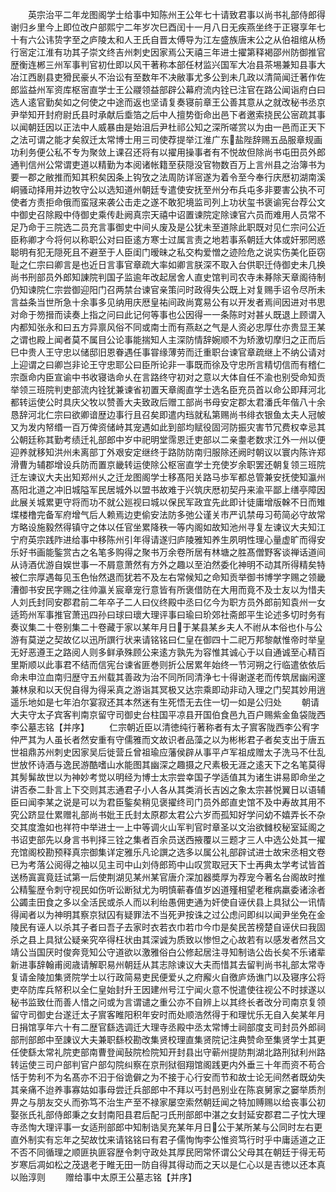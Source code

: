 <!-- { "loadSidebar": true } -->
　　英宗治平二年龙图阁学士给事中知陈州王公年七十请致君事以尚书礼部侍郎得谢归乡里今上即位改户部熙宁二年岁次巳酉闰十一月八日无疾燕坐终于正寝享年七十有六公讳贽字至之庐陵太和人王氏自晋太傅导为江左盛族唐末公之从伯祖绾从杨行宻定江淮有功其子崇文终吉州刺史因家焉公天禧三年进士擢第释褐邵州防御推官歴衡连郴三州军事判官初仕即以风干著称本部任材监兴国军大冶县茶埸兼知县事大冶江西剧县吏猾民豪乆不治讼有至数年不决敝事尤多公到未几政以清简闻迁著作佐郎监益州军资库枢宻直学士王公鬷领益部辟公幕府流内铨已注官在路公闻诣府白曰选人逺官勤矣如之何使之中途而返也坚请复奏寝前章王公善其意从之就改秘书丞京尹举知开封府尉氏县时承献后埀箔之后中人擅势衘命出邑下者邀索挠民公宻疏其事以闻朝廷因以正法中人威暴由是始沮后尹杜祁公知之深所嗟赏以为由一邑而正天下之法可谓之能才矣叙迁太常博士用三司使荐提举江淮广东盐陛辞赐五品服章规画功利务便公私不专为聚敛上课召还将有以擢用操事者有不悦故但除尚书屯田员外郎通判信州公常谓吏道以精勤为本阅诸帐籍至获隠没官物数百万上言州县之治簿书为要一郡之敝推而知其积矣因条上钩攷之法周防详宻遂为着令至今奉行庆厯初湖南溪峒骚动择用并边牧守公以选知道州朝廷专遣使安抚至州分布兵屯多非要害公执不可使者方责拒命俄而蛮冦来袭公击走之遂不敢犯境监司列上功状玺书褒谕宪台荐公文中御史召除殿中侍御史乘传赴阙真宗天禧中诏置谏院定除谏官六员而难用人员常不足乃命于三院选二员充言事御史中间乆废及是公犹未至道除此职既对见仁宗问公近臣称卿才今将何以称职公对曰臣逺方寒士过属言责之地若事系朝廷大体或奸邪罔惑聪明有犯无隠死且不避至于人臣闺门暧昧之私交构爱憎之迹险危之说实伤美化臣窃耻之仁宗曰卿言是也近日言事官章疏大率如卿言朕深不取入台供职迁侍御史未几换尚书刑部员外郎知諌院判国子监逾年改起居舍人直史馆判司农寺未朞除天章阁待制仍知谏院仁宗尝御迎阳门召两禁台谏官亲策问时政得失公既上对复赐手诏令尽所未言益条当世所急十余事多见纳用庆厯皇祐间政尚寛易公有以开发者焉间因进对书思对命于笏搢而读奏上指之问曰此记何等事也公因得一一条陈时对甚乆既退上顾谓入内都知张永和曰五方异禀风俗不同或南士而有燕赵之气是人资必忠厚仕亦贵显王某之谓也殿上闻者莫不属目公论事能揣知人主深防情辞婉顺不为矫激切摩归之正而后巳中贵人王守忠以储邸旧恩眷遇任事甞缘薄劳而迁重职台谏官章疏继上不纳公请对上迎谓之曰卿岂非论王守忠耶公曰臣所论非一事既而徐及守忠所言精切信而有稽仁宗亟命内臣宣谕中书收寝诰命乆在言路终守初对之意以大体自任不渝也别受命知贡举领三班院判吏部流内铨犹兼谏省初置天章阁直学士选名臣充员首以命公即拜河北都转运使公时具庆父牧以赞善大夫致政后赠工部尚书母安定郡太君潘氏年偕八十余恳辞河北仁宗曰欲卿谙歴边事行且召矣即遣内珰就私第赐尚书绯衣银鱼太夫人冠帔又为发内帑缗一百万俾资储峙其宠遇如此到部均赋役固河防振灾害节冗费权幸忌其公朝廷称其勤考绩迁礼部郎中岁中祀明堂霈恩迁吏部以二亲耋老数求江外一州以便迎养就移知洪州未离部丁外艰安定继终于路防防南归服除还阙时朝议以寰内陈许郑滑曹为辅郡增设兵防而置京畿转运使除公枢宻直学士充使岁余职罢还朝复领三班院迁左谏议大夫出知郑州乆之迁龙图阁学士移髙阳关路马歩军都总管兼安抚使知瀛州髙阳北道之冲旧城隘军民居城外以盟书故难于兴筑庆厯初契丹来渝平鄙上缮亭障因此展关城累更守将而功不就公廵视曰城以保民军政宜先此即计徒庸增版榦不日而雉堞楼橹完备军府增气后人赖焉边吏偷安法防多弛公谨关市严讥禁毋习苟简必守故常方略设施毅然得镇守之体以任官坐累降秩一等内阁如故知池州寻复左谏议大夫知江宁府英宗践阼进给事中移陈州引年得请遂归庐陵雅知养生夙明性理心量虚旷而得安乐好书画能鍳赏古之名笔多购得之聚书万余卷所居有林塘之胜髙僧野客谈禅话道间从诗酒优游自娱世事一不屑意萧然有方外之趣以至泊然委化神明不动其所得精矣特被仁宗厚遇每见玉色怡然退而犹若不及左右常候知之命知贡举御书博学字赐之领畿漕御书安民字赐之往帅瀛关宸章宠行意皆有所褒借防在大用而竟不及士友以为惜夫人刘氏封同安郡君前二年卒子二人曰仪终殿中丞曰亿今为职方员外郎前知袁州一女适筠州军事推官萧迅四孙曰球曰瓌大理评事曰瑜曰玠郊社斋郎平生论述多切时务有奏议集二十卷别集二十卷藏于家以某年月日于某县某乡夫人不祔从本俗也仆与公游有莫逆之契故亿以迅所譔行状来请铭铭曰仁皇在御四十二祀万邦黎献惟帝时举皇无好恶遵王之路阅人则多鲜承殊顾公来逺方孰先为容惟其诚心于以自通诚至心精百里斯顺以此事君不结而信宪台谏省匪巻则折公居累年始终一节河朔之行临遣依依后命未申泣血南归歴守五州载其善政为治不同所同清浄七十得谢遂老而传筑居幽闲邃兼林泉和以天倪自得为得采真之游诣其冥极又达宗乘即动非动入理之门契其妙用逍遥乐地如是七年泊尔宴寂还其本然迷有生死悟无去住一切一如是公归处
　　朝请大夫守太子宾客判南京留守司御史台柱国平凉县开国伯食邑九百户赐紫金鱼袋陇西李公墓志铭【并序】
　　仁宗朝近臣以清徳纯行著称者有太子賔客陇西李公宥字仲严其为人虽长者然安重有守儒雅而文故识者品藻之以为彬彬君子者矣支出于唐五世祖鼎苏州刺史因家吴后徙营丘曾祖瑜应藩侯辟从事平卢军祖成赠太子洗马不仕乱世放怀诗酒与逸民游酷嗜山水能图其幽深之趣摄之尺素极无涯之逺天下之名笔莫得其髣髴故世以为神妙考觉以明经为博士太宗尝幸国子学适值其为诸生讲易即命坐之讲否泰二卦言上下交则其志通君子小人各从其类消长吉凶之象太宗甚悦翼日以语辅臣曰闻李某之说是可以为君臣鍳矣稍见褒擢终司门员外郎直史馆不及中寿故其用不究公跻显仕累赠礼部尚书妣王氏封太原郡太君公六岁而孤知好学问幼不嬉弄长不杂交其度澹如也祥符中举进士一上中等调火山军判官时章圣以文治欲雠校秘室延阁之书诏吏部先以身言书判择三铨之集者百余员送西掖覆以三题才三人中选公处其一擢充馆阁校勘预释真宗御集详定雅乐凡论譔之选多以属公礼部辟试进士故宋丞相文卷已为考落公阅得之袖以见主司中山刘侍郎筠中山叹赏取冠天下士再典太学考试皆首送杨寘寘竟廷试第一后使荆湖见某州某官唐介深加器奬厚为荐宠今著名台阁故时推公精鍳歴令刺守视民如伤听讼断狱尤为明慎蕲春值岁凶道殣相望老稚病羸委诸涂者公蠲圭田食之多以全活民或杀人而以利绐愚佣吏通为奸使自诬伏县上具狱公一讯情得闻者以为神明其察京狱囚有疑罪法不当死尹按诛之过公虑问即纠以闻尹坐免在金陵民有诬人以杀其子者曰吾子去家时衣若衣巾若巾今巾是矣民苦榜楚自诬伏曰我固杀之县上具狱公疑亲究卒得枉状由其深诚为质致以惨怛之心故若有以感发者然吕文靖公当国厌时俊奔竞知公守道欲以激雅俗白公修起居注寻知制诰公齿长矣不乐诸辈新进事辞翰甫阅歳请解职易州朝廷从其志除谏议大夫而惜其去留判尚书礼部太常寺复请金陵加集贤院学士以行政简易吏民便爱乆之府廨火自徼庐炀谯门以及寝序公将吏卒防库兵帑积以全仁皇始封升王因建州号江宁闻火意不悦遣使往视公不时捄遂以秘书监致仕而善人惜之问或为言谓谴之重公亦不自辨上以其终长者改分司南京复领留守司御史台遂迁太子賔客睢阳积年安时而处顺浩然得于和理忧乐无自入矣某年月日捐馆享年六十有二歴官繇选调迁大理寺丞殿中丞太常博士祠部度支司封员外郎祠部刑部郎中至諌议大夫兼职繇校勘改集贤校理直集贤院记注典赞命至集贤学士其更任使繇太常礼院吏部南曹登闻鼔院检院知开封县出守蕲州提防荆湖北路刑狱利州路转运使三司户部判官户部勾院纠察在京刑狱徊翔馆阁践更内外垂三十年而资不苟合恬于势利不为名髙亦不汩于俗诡僻之为不接于心行安而节和故士论无间然者既幼失其亲痛不迨养事寡姑如事母尝迁兵部郎中不拜以丐封邑别业在陈哀舅家之窭举质剂畀之与朋友交乆而弥笃不治生产至不禄家屡空索然朝廷闻之特加赙赐以给丧事公初娶张氏礼部侍郎秉之女封南阳县君后配刁氏刑部郎中湛之女封延安郡君二子忱大理寺丞恂大理评事一女适刑部郎中知制诰吴充某年月日公于某所某与公同时左右更直外制实有忘年之契故忱来请铭铭曰有君子儒恂恂李公惟资笃行时乎中庸适道之正不否不同循理之顺匪执匪容歴令刺守政处其厚民罔常怀谓公父母其在朝廷于得无苟岁寒后凋如松之茂退老于睢无田一防自得其得动而之天以是仁心以是吉徳以还本真以贻淳则
　　赠给事中太原王公墓志铭【并序】
